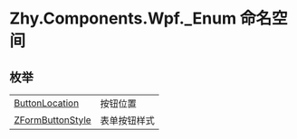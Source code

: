 # Zhy.Components.Wpf._Enum 命名空间






## 枚举
<table>
<tr>
<td><a href="49c13f9e-98d3-5102-4327-c6304f50737d">ButtonLocation</a></td>
<td>按钮位置</td></tr>
<tr>
<td><a href="f07d030b-3a91-b3e6-8cd6-83cc0c570c8f">ZFormButtonStyle</a></td>
<td>表单按钮样式</td></tr>
</table>